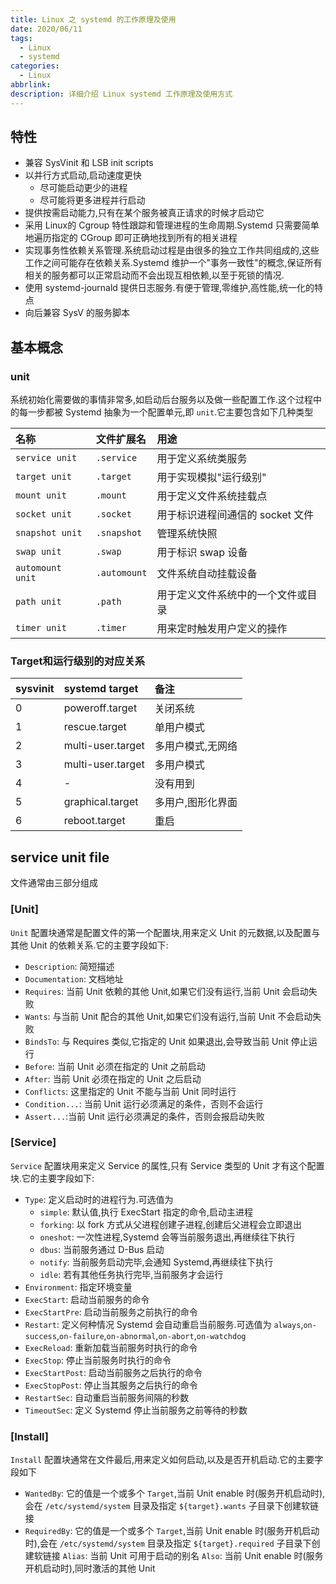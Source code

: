 ```yaml
---
title: Linux 之 systemd 的工作原理及使用
date: 2020/06/11
tags:
  - Linux
  - systemd
categories:
  - Linux
abbrlink: 
description: 详细介绍 Linux systemd 工作原理及使用方式
---
```


## 特性

- 兼容 SysVinit 和 LSB init scripts
- 以并行方式启动,启动速度更快
  - 尽可能启动更少的进程
  - 尽可能将更多进程并行启动
- 提供按需启动能力,只有在某个服务被真正请求的时候才启动它
- 采用 Linux的 Cgroup 特性跟踪和管理进程的生命周期.Systemd 只需要简单地遍历指定的 CGroup 即可正确地找到所有的相关进程
- 实现事务性依赖关系管理.系统启动过程是由很多的独立工作共同组成的,这些工作之间可能存在依赖关系.Systemd 维护一个"事务一致性"的概念,保证所有相关的服务都可以正常启动而不会出现互相依赖,以至于死锁的情况.
- 使用 systemd-journald 提供日志服务.有便于管理,零维护,高性能,统一化的特点
- 向后兼容 SysV 的服务脚本

## 基本概念

### unit

系统初始化需要做的事情非常多,如启动后台服务以及做一些配置工作.这个过程中的每一步都被 Systemd 抽象为一个配置单元,即 `unit`.它主要包含如下几种类型

| 名称 | 文件扩展名 | 用途
:--- | :--- | :---
`service unit` | `.service` | 用于定义系统类服务
`target unit` | `.target` | 用于实现模拟"运行级别"
`mount unit` | `.mount` | 用于定义文件系统挂载点
`socket unit` | `.socket` | 用于标识进程间通信的 socket 文件
`snapshot unit` | `.snapshot` | 管理系统快照
`swap unit` | `.swap` | 用于标识 swap 设备
`automount unit` | `.automount` | 文件系统自动挂载设备
`path unit` | `.path` | 用于定义文件系统中的一个文件或目录
`timer unit` | `.timer` | 用来定时触发用户定义的操作

### Target和运行级别的对应关系

sysvinit | systemd target | 备注
:--- | :--- | :---
0 | poweroff.target | 关闭系统
1 | rescue.target | 单用户模式
2 | multi-user.target | 多用户模式,无网络
3 | multi-user.target | 多用户模式
4 |  - | 没有用到
5 | graphical.target | 多用户,图形化界面
6 | reboot.target | 重启

## service unit file

文件通常由三部分组成

### [Unit]

`Unit` 配置块通常是配置文件的第一个配置块,用来定义 Unit 的元数据,以及配置与其他 Unit 的依赖关系.它的主要字段如下:

- `Description`: 简短描述
- `Documentation`: 文档地址
- `Requires`: 当前 Unit 依赖的其他 Unit,如果它们没有运行,当前 Unit 会启动失败
- `Wants`: 与当前 Unit 配合的其他 Unit,如果它们没有运行,当前 Unit 不会启动失败
- `BindsTo`: 与 Requires 类似,它指定的 Unit 如果退出,会导致当前 Unit 停止运行
- `Before`: 当前 Unit 必须在指定的 Unit 之前启动
- `After`: 当前 Unit 必须在指定的 Unit 之后启动
- `Conflicts`: 这里指定的 Unit 不能与当前 Unit 同时运行
- `Condition...`: 当前 Unit 运行必须满足的条件，否则不会运行
- `Assert...`:当前 Unit 运行必须满足的条件，否则会报启动失败

### [Service]

`Service` 配置块用来定义 Service 的属性,只有 Service 类型的 Unit 才有这个配置块.它的主要字段如下:

- `Type`: 定义启动时的进程行为.可选值为
  - `simple`: 默认值,执行 ExecStart 指定的命令,启动主进程
  - `forking`: 以 fork 方式从父进程创建子进程,创建后父进程会立即退出
  - `oneshot`: 一次性进程,Systemd 会等当前服务退出,再继续往下执行
  - `dbus`: 当前服务通过 D-Bus 启动
  - `notify`: 当前服务启动完毕,会通知 Systemd,再继续往下执行
  - `idle`: 若有其他任务执行完毕,当前服务才会运行
- `Environment`: 指定环境变量
- `ExecStart`: 启动当前服务的命令
- `ExecStartPre`: 启动当前服务之前执行的命令
- `Restart`: 定义何种情况 Systemd 会自动重启当前服务.可选值为 `always`,`on-success`,`on-failure`,`on-abnormal`,`on-abort`,`on-watchdog`
- `ExecReload`: 重新加载当前服务时执行的命令
- `ExecStop`: 停止当前服务时执行的命令
- `ExecStartPost`: 启动当前服务之后执行的命令
- `ExecStopPost`: 停止当其服务之后执行的命令
- `RestartSec`: 自动重启当前服务间隔的秒数
- `TimeoutSec`: 定义 Systemd 停止当前服务之前等待的秒数

### [Install]

`Install` 配置块通常在文件最后,用来定义如何启动,以及是否开机启动.它的主要字段如下

- `WantedBy`: 它的值是一个或多个 `Target`,当前 Unit enable 时(服务开机启动时),会在 `/etc/systemd/system` 目录及指定 `${target}.wants` 子目录下创建软链接
- `RequiredBy`: 它的值是一个或多个 `Target`,当前 Unit enable 时(服务开机启动时),会在 `/etc/systemd/system` 目录及指定 `${target}.required` 子目录下创建软链接
`Alias`: 当前 Unit 可用于启动的别名
`Also`: 当前 Unit enable 时(服务开机启动时),同时激活的其他 Unit
